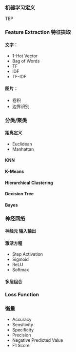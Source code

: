 ### 机器学习定义

TEP

### Feature Extraction 特征提取

#### 文字：

* 1-Hot Vector
* Bag of Words
* TF
* IDF
* TF-IDF

#### 图片：

* 卷积
* 边界识别

### 分类/聚类

#### 距离定义

* Euclidean
* Manhattan

#### KNN

#### K-Means

#### Hierarchical Clustering

#### Decision Tree

#### Bayes

### 神经网络

#### 神经元 输入输出

#### 激活方程

* Step Activation
* Sigmoid
* ReLU
* Softmax

#### 多层组合

### Loss Function

### 衡量

* Accuracy
* Sensitivity
* Specificity
* Precision
* Negative Predicted Value
* F1 Score